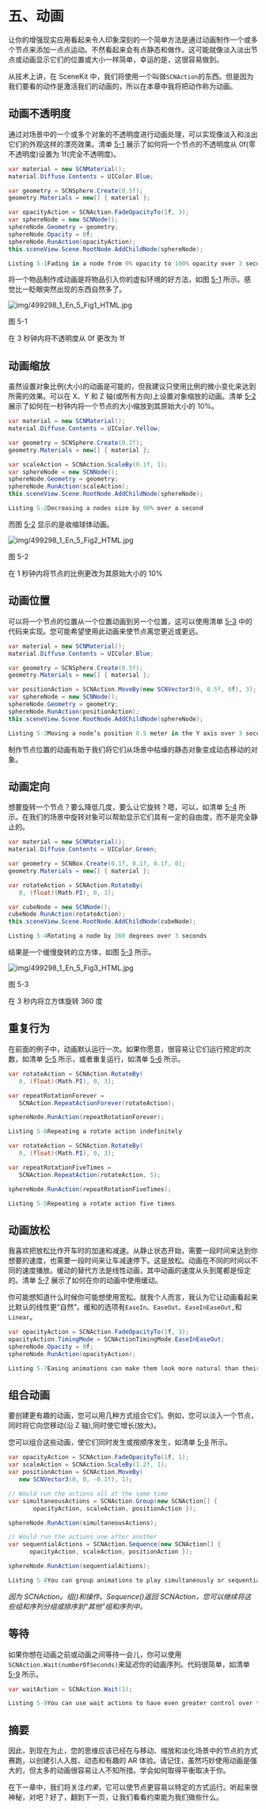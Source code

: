 # 五、动画

让你的增强现实应用看起来令人印象深刻的一个简单方法是通过动画制作一个或多个节点来添加一点点运动。不然看起来会有点静态和做作。这可能就像淡入淡出节点或动画显示它们的位置或大小一样简单，幸运的是，这很容易做到。

从技术上讲，在 SceneKit 中，我们将使用一个叫做`SCNAction`的东西。但是因为我们要看的动作是激活我们的动画的，所以在本章中我将把动作称为动画。

## 动画不透明度

通过对场景中的一个或多个对象的不透明度进行动画处理，可以实现像淡入和淡出它们的外观这样的漂亮效果。清单 [5-1](#PC1) 展示了如何将一个节点的不透明度从 0f(零不透明度)设置为 1f(完全不透明度)。

```cs
var material = new SCNMaterial();
material.Diffuse.Contents = UIColor.Blue;

var geometry = SCNSphere.Create(0.5f);
geometry.Materials = new[] { material };

var opacityAction = SCNAction.FadeOpacityTo(1f, 3);
var sphereNode = new SCNNode();
sphereNode.Geometry = geometry;
sphereNode.Opacity = 0f;
sphereNode.RunAction(opacityAction);
this.sceneView.Scene.RootNode.AddChildNode(sphereNode);

Listing 5-1Fading in a node from 0% opacity to 100% opacity over 3 seconds

```

将一个物品制作成动画是将物品引入你的虚拟环境的好方法，如图 [5-1](#Fig1) 所示。感觉比一眨眼突然出现的东西自然多了。

![img/499298_1_En_5_Fig1_HTML.jpg](img/499298_1_En_5_Fig1_HTML.jpg)

图 5-1

在 3 秒钟内将不透明度从 0f 更改为 1f

## 动画缩放

虽然设置对象比例(大小)的动画是可能的，但我建议只使用比例的微小变化来达到所需的效果。可以在 X、Y 和 Z 轴(或所有方向)上设置对象缩放的动画。清单 [5-2](#PC2) 展示了如何在一秒钟内将一个节点的大小缩放到其原始大小的 10%。

```cs
var material = new SCNMaterial();
material.Diffuse.Contents = UIColor.Yellow;

var geometry = SCNSphere.Create(0.2f);
geometry.Materials = new[] { material };

var scaleAction = SCNAction.ScaleBy(0.1f, 1);
var sphereNode = new SCNNode();
sphereNode.Geometry = geometry;
sphereNode.RunAction(scaleAction);
this.sceneView.Scene.RootNode.AddChildNode(sphereNode);

Listing 5-2Decreasing a nodes size by 90% over a second

```

而图 [5-2](#Fig2) 显示的是收缩球体动画。

![img/499298_1_En_5_Fig2_HTML.jpg](img/499298_1_En_5_Fig2_HTML.jpg)

图 5-2

在 1 秒钟内将节点的比例更改为其原始大小的 10%

## 动画位置

可以将一个节点的位置从一个位置动画到另一个位置，这可以使用清单 [5-3](#PC3) 中的代码来实现。您可能希望使用此动画来使节点离您更近或更远。

```cs
var material = new SCNMaterial();
material.Diffuse.Contents = UIColor.Blue;

var geometry = SCNSphere.Create(0.5f);
geometry.Materials = new[] { material };

var positionAction = SCNAction.MoveBy(new SCNVector3(0, 0.5f, 0f), 3);
var sphereNode = new SCNNode();
sphereNode.Geometry = geometry;
sphereNode.RunAction(positionAction);
this.sceneView.Scene.RootNode.AddChildNode(sphereNode);

Listing 5-3Moving a node’s position 0.5 meter in the Y axis over 3 seconds

```

制作节点位置的动画有助于我们将它们从场景中枯燥的静态对象变成动态移动的对象。

## 动画定向

想要旋转一个节点？要么降低几度，要么让它旋转？嗯，可以，如清单 [5-4](#PC4) 所示。在我们的场景中旋转对象可以帮助显示它们具有一定的自由度，而不是完全静止的。

```cs
var material = new SCNMaterial();
material.Diffuse.Contents = UIColor.Green;

var geometry = SCNBox.Create(0.1f, 0.1f, 0.1f, 0);
geometry.Materials = new[] { material };

var rotateAction = SCNAction.RotateBy(
   0, (float)(Math.PI), 0, 3);

var cubeNode = new SCNNode();
cubeNode.RunAction(rotateAction);
this.sceneView.Scene.RootNode.AddChildNode(cubeNode);

Listing 5-4Rotating a node by 360 degrees over 3 seconds

```

结果是一个缓慢旋转的立方体，如图 [5-3](#Fig3) 所示。

![img/499298_1_En_5_Fig3_HTML.jpg](img/499298_1_En_5_Fig3_HTML.jpg)

图 5-3

在 3 秒内将立方体旋转 360 度

## 重复行为

在前面的例子中，动画默认运行一次。如果你愿意，很容易让它们运行预定的次数，如清单 [5-5](#PC5) 所示，或者重复运行，如清单 [5-6](#PC6) 所示。

```cs
var rotateAction = SCNAction.RotateBy(
   0, (float)(Math.PI), 0, 3);

var repeatRotationForever =
   SCNAction.RepeatActionForever(rotateAction);

sphereNode.RunAction(repeatRotationForever);

Listing 5-6Repeating a rotate action indefinitely

```

```cs
var rotateAction = SCNAction.RotateBy(
   0, (float)(Math.PI), 0, 3);

var repeatRotationFiveTimes =
   SCNAction.RepeatAction(rotateAction, 5);

sphereNode.RunAction(repeatRotationFiveTimes);

Listing 5-5Repeating a rotate action five times

```

## 动画放松

我喜欢把放松比作开车时的加速和减速。从静止状态开始，需要一段时间来达到你想要的速度，也需要一段时间来让车减速停下。这是放松。动画在不同的时间以不同的速度播放。缓动的替代方法是线性动画，其中动画的速度从头到尾都是恒定的。清单 [5-7](#PC7) 展示了如何在你的动画中使用缓动。

你可能想知道什么时候你可能想使用宽松。就我个人而言，我认为它让动画看起来比默认的线性更“自然”。缓和的选项有`EaseIn`、`EaseOut`、`EaseInEaseOut,`和`Linear`。

```cs
var opacityAction = SCNAction.FadeOpacityTo(1f, 3);
opacityAction.TimingMode = SCNActionTimingMode.EaseInEaseOut;
sphereNode.Opacity = 0f;
sphereNode.RunAction(opacityAction);

Listing 5-7Easing animations can make them look more natural than their linear counterparts

```

## 组合动画

要创建更有趣的动画，您可以用几种方式组合它们。例如，您可以淡入一个节点，同时将它向您移动(沿 Z 轴),同时使它增长(放大)。

您可以组合这些动画，使它们同时发生或按顺序发生，如清单 [5-8](#PC8) 所示。

```cs
var opacityAction = SCNAction.FadeOpacityTo(1f, 1);
var scaleAction = SCNAction.ScaleBy(1.2f, 1);
var positionAction = SCNAction.MoveBy(
   new SCNVector3(0, 0, -0.1f), 1);

// Would run the actions all at the same time
var simultaneousActions = SCNAction.Group(new SCNAction[] {
       opacityAction, scaleAction, positionAction });

sphereNode.RunAction(simultaneousActions);

// Would run the actions one after another
var sequentialActions = SCNAction.Sequence(new SCNAction[] {
      opacityAction, scaleAction, positionAction });

sphereNode.RunAction(sequentialActions);

Listing 5-8You can group animations to play simultaneously or sequentially

```

*因为 SCNAction。组()和操作。Sequence()返回 SCNAction，您可以继续将这些组和序列分组或排序到“其他”组和序列中。*

## 等待

如果你想在动画之前或动画之间等待一会儿，你可以使用`SCNAction.Wait(numberOfSeconds)`来延迟你的动画序列。代码很简单，如清单 [5-9](#PC9) 所示。

```cs
var waitAction = SCNAction.Wait(1);

Listing 5-9You can use wait actions to have even greater control over the timing of your animations

```

## 摘要

因此，到现在为止，您的思维应该已经在与移动、缩放和淡化场景中的节点的方式赛跑，以创建引人入胜、动态和有趣的 AR 体验。请记住，虽然巧妙使用动画是强大的，但太多的动画很容易让人不知所措。学会如何取得平衡取决于你。

在下一章中，我们将关注*约束*，它可以使节点更容易以特定的方式运行。听起来很神秘，对吧？好了，翻到下一页，让我们看看约束能为我们做些什么。